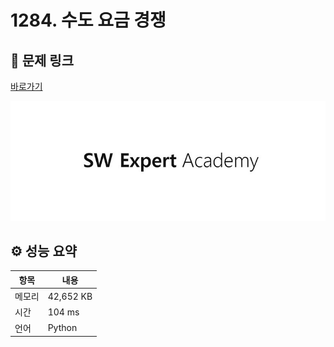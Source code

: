 # 1284. 수도 요금 경쟁

## 🔗 문제 링크

[바로가기](https://swexpertacademy.com/main/code/problem/problemDetail.do?contestProbId=AV189xUaI8UCFAZN)

![SWEA 로고](../../images/swea.jpg)

## ⚙️ 성능 요약

| 항목   | 내용      |
| ------ | --------- |
| 메모리 | 42,652 KB |
| 시간   | 104 ms    |
| 언어   | Python    |
